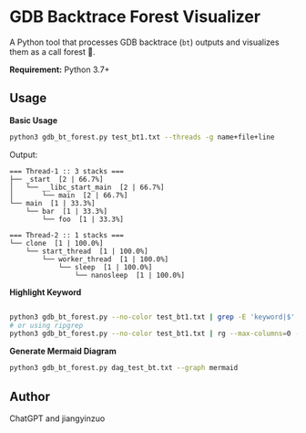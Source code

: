 # GDB Backtrace Forest Visualizer

A Python tool that processes GDB backtrace (`bt`) outputs and visualizes them as a call forest 🌲.

**Requirement:** Python 3.7+

## Usage

**Basic Usage**

```bash
python3 gdb_bt_forest.py test_bt1.txt --threads -g name+file+line
```

Output:
```
=== Thread-1 :: 3 stacks ===
├── _start  [2 | 66.7%]
│   └── __libc_start_main  [2 | 66.7%]
│       └── main  [2 | 66.7%]
└── main  [1 | 33.3%]
    └── bar  [1 | 33.3%]
        └── foo  [1 | 33.3%]

=== Thread-2 :: 1 stacks ===
└── clone  [1 | 100.0%]
    └── start_thread  [1 | 100.0%]
        └── worker_thread  [1 | 100.0%]
            └── sleep  [1 | 100.0%]
                └── nanosleep  [1 | 100.0%]
```

**Highlight Keyword**

```bash

python3 gdb_bt_forest.py --no-color test_bt1.txt | grep -E 'keyword|$'
# or using ripgrep
python3 gdb_bt_forest.py --no-color test_bt1.txt | rg --max-columns=0 --passthru 'keyword'
```

**Generate Mermaid Diagram**
```bash
python3 gdb_bt_forest.py dag_test_bt.txt --graph mermaid
```

## Author

ChatGPT and jiangyinzuo
